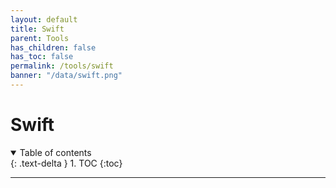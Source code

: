 ```yaml
---
layout: default
title: Swift
parent: Tools
has_children: false
has_toc: false
permalink: /tools/swift
banner: "/data/swift.png"
---
```


# Swift
<details open markdown="block">
  <summary>Table of contents</summary>
  {: .text-delta }
  1. TOC
  {:toc}
</details>

---
